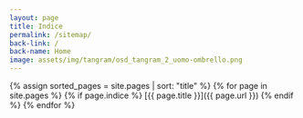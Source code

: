 ```yaml
---
layout: page
title: Indice
permalink: /sitemap/
back-link: /
back-name: Home
image: assets/img/tangram/osd_tangram_2_uomo-ombrello.png
---
```


{% assign sorted_pages = site.pages | sort: "title" %}
{% for page in site.pages %}
  {% if page.indice %}
   [{{ page.title }}]({{ page.url }})
  {% endif %}
{% endfor %}
